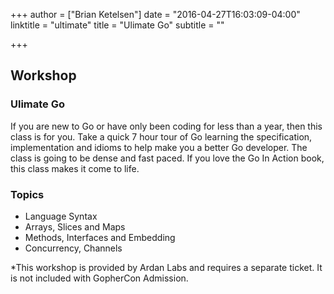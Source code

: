 +++
author = ["Brian Ketelsen"]
date = "2016-04-27T16:03:09-04:00"
linktitle = "ultimate"
title = "Ulimate Go"
subtitle = ""

+++

## Workshop
### Ulimate Go

If you are new to Go or have only been coding for less than a year, then this class is for you. Take a quick 7 hour tour of Go learning the specification, implementation and idioms to help make you a better Go developer. The class is going to be dense and fast paced. If you love the Go In Action book, this class makes it come to life. 

### Topics

* Language Syntax
* Arrays, Slices and Maps
* Methods, Interfaces and Embedding
* Concurrency, Channels 


*This workshop is provided by Ardan Labs and requires a separate ticket. It is not included with GopherCon Admission.
